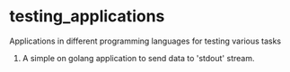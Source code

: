 # testing_applications
Applications in different programming languages for testing various tasks


1. A simple on golang application to send data to 'stdout' stream.
